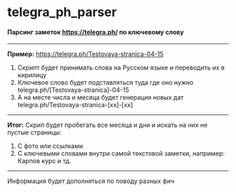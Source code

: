 # telegra_ph_parser
#### Парсинг заметок https://telegra.ph/ по ключевому слову
***
**Пример:** https://telegra.ph/Testovaya-stranica-04-15 

1) Скрипт будет принимать слова на Русском языке и переводить их в кирилицу
2) Ключевое слово будет подставляться туда где оно нужно telegra.ph/[Testovaya-stranica]-04-15
3) А на месте числа и месяца будет генерация новых дат telegra.ph/Testovaya-stranica-[xx]-[xx]
***
**Итог:** Скрип будет пробегать все месяца и дни и искать на них не пустые страницы:
1) С фото или ссылками
2) С ключевыми словами внутри самой текстовой заметки, например: Карпов курс и тд.

*** 

Информация будет дополняться по поводу разных фич